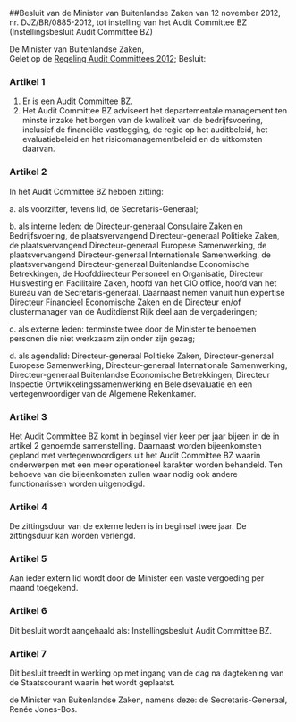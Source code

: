 <meta http-equiv='Content-Type' content='text/html; charset=utf-8' />

##Besluit van de Minister van Buitenlandse Zaken van 12 november 2012, nr. DJZ/BR/0885-2012, tot instelling van het Audit Committee BZ (Instellingsbesluit Audit Committee BZ)

De Minister van Buitenlandse Zaken,  
Gelet op de [Regeling Audit Committees 2012](../../../../../../ministeriele-regeling/regeling/audit/committees/2012/BWBR0031524/README.md);
Besluit:    

### Artikel  1  

1.  Er is een Audit Committee BZ.   
2.  Het Audit Committee BZ adviseert het departementale management ten minste inzake het borgen van de kwaliteit van de bedrijfsvoering, inclusief de financiële vastlegging, de regie op het auditbeleid, het evaluatiebeleid en het risicomanagementbeleid en de uitkomsten daarvan.  

### Artikel  2  

In het Audit Committee BZ hebben zitting: 

a. als voorzitter, tevens lid, de Secretaris-Generaal;  

b. als interne leden: de Directeur-generaal Consulaire Zaken en Bedrijfsvoering, de plaatsvervangend Directeur-generaal Politieke Zaken, de plaatsvervangend Directeur-generaal Europese Samenwerking, de plaatsvervangend Directeur-generaal Internationale Samenwerking, de plaatsvervangend Directeur-generaal Buitenlandse Economische Betrekkingen, de Hoofddirecteur Personeel en Organisatie, Directeur Huisvesting en Facilitaire Zaken, hoofd van het CIO office, hoofd van het Bureau van de Secretaris-generaal. Daarnaast nemen vanuit hun expertise Directeur Financieel Economische Zaken en de Directeur en/of clustermanager van de Auditdienst Rijk deel aan de vergaderingen;  

c. als externe leden: tenminste twee door de Minister te benoemen personen die niet werkzaam zijn onder zijn gezag;  

d. als agendalid: Directeur-generaal Politieke Zaken, Directeur-generaal Europese Samenwerking, Directeur-generaal Internationale Samenwerking, Directeur-generaal Buitenlandse Economische Betrekkingen, Directeur Inspectie Ontwikkelingssamenwerking en Beleidsevaluatie en een vertegenwoordiger van de Algemene Rekenkamer.   

### Artikel  3  

Het Audit Committee BZ komt in beginsel vier keer per jaar bijeen in de in artikel 2 genoemde samenstelling. Daarnaast worden bijeenkomsten gepland met vertegenwoordigers uit het Audit Committee BZ waarin onderwerpen met een meer operationeel karakter worden behandeld. Ten behoeve van die bijeenkomsten zullen waar nodig ook andere functionarissen worden uitgenodigd. 

### Artikel  4  

De zittingsduur van de externe leden is in beginsel twee jaar. De zittingsduur kan worden verlengd. 

### Artikel  5  

Aan ieder extern lid wordt door de Minister een vaste vergoeding per maand toegekend. 

### Artikel  6  

Dit besluit wordt aangehaald als: Instellingsbesluit Audit Committee BZ. 

### Artikel  7  

Dit besluit treedt in werking op met ingang van de dag na dagtekening van de Staatscourant waarin het wordt geplaatst. 

de 
Minister van Buitenlandse Zaken, namens deze: 
de Secretaris-Generaal, 
Renée Jones-Bos.     
